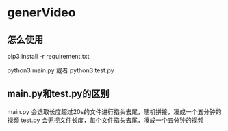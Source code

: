 # generVideo

## 怎么使用

pip3 install -r requirement.txt

python3 main.py
或者
python3 test.py

## main.py和test.py的区别
main.py 会选取长度超过20s的文件进行掐头去尾，随机拼接，凑成一个五分钟的视频
test.py 会无视文件长度，每个文件掐头去尾，凑成一个五分钟的视频

